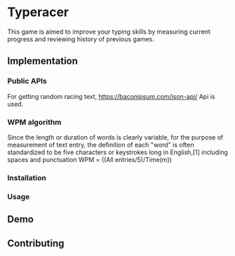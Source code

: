 # Typeracer

This game is aimed to improve your typing skills by measuring current progress and reviewing history of previous games.

## Implementation

### Public APIs

For getting random racing text, https://baconipsum.com/json-api/ Api is used.

### WPM algorithm
Since the length or duration of words is clearly variable, for the purpose of measurement of text entry, the definition of each
"word" is often standardized to be five characters or keystrokes long in English,[1] including spaces and punctuation
WPM = ((All entries/5)/Time(m))

### Installation

### Usage

## Demo

## Contributing


